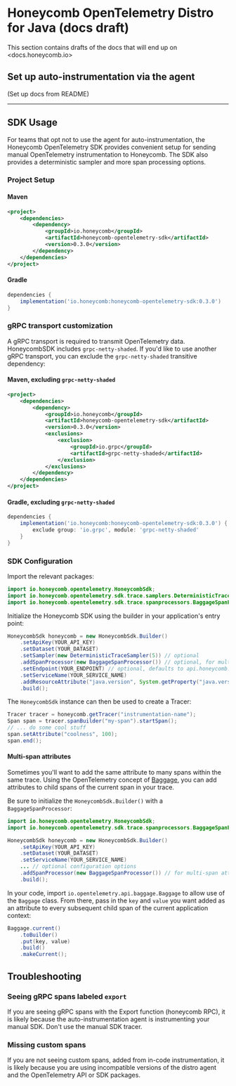 # Honeycomb OpenTelemetry Distro for Java (docs draft)

This section contains drafts of the docs that will end up on <docs.honeycomb.io>

## Set up auto-instrumentation via the agent

(Set up docs from README)

---

## SDK Usage

For teams that opt not to use the agent for auto-instrumentation,
the Honeycomb OpenTelemetry SDK provides convenient setup
for sending manual OpenTelemetry instrumentation to Honeycomb.
The SDK also provides a deterministic sampler and more span processing options.

### Project Setup

#### Maven

```xml
<project>
    <dependencies>
        <dependency>
            <groupId>io.honeycomb</groupId>
            <artifactId>honeycomb-opentelemetry-sdk</artifactId>
            <version>0.3.0</version>
        </dependency>
    </dependencies>
</project>
```

#### Gradle

```groovy
dependencies {
    implementation('io.honeycomb:honeycomb-opentelemetry-sdk:0.3.0')
}
```

### gRPC transport customization

A gRPC transport is required to transmit OpenTelemetry data.
HoneycombSDK includes `grpc-netty-shaded`.
If you'd like to use another gRPC transport,
you can exclude the `grpc-netty-shaded` transitive dependency:

#### Maven, excluding `grpc-netty-shaded`

```xml
<project>
    <dependencies>
        <dependency>
            <groupId>io.honeycomb</groupId>
            <artifactId>honeycomb-opentelemetry-sdk</artifactId>
            <version>0.3.0</version>
            <exclusions>
                <exclusion>
                    <groupId>io.grpc</groupId>
                    <artifactId>grpc-netty-shaded</artifactId>
                </exclusion>
            </exclusions>
        </dependency>
    </dependencies>
</project>
```

#### Gradle, excluding `grpc-netty-shaded`

```groovy
dependencies {
    implementation('io.honeycomb:honeycomb-opentelemetry-sdk:0.3.0') {
        exclude group: 'io.grpc', module: 'grpc-netty-shaded'
    }
}
```

### SDK Configuration

Import the relevant packages:

```java
import io.honeycomb.opentelemetry.HoneycombSdk;
import io.honeycomb.opentelemetry.sdk.trace.samplers.DeterministicTraceSampler; // optional, for sampling
import io.honeycomb.opentelemetry.sdk.trace.spanprocessors.BaggageSpanProcessor; // optional, for multi-span attributes
```

Initialize the Honeycomb SDK using the builder
in your application's entry point:

```java
HoneycombSdk honeycomb = new HoneycombSdk.Builder()
    .setApiKey(YOUR_API_KEY)
    .setDataset(YOUR_DATASET)
    .setSampler(new DeterministicTraceSampler(5)) // optional
    .addSpanProcessor(new BaggageSpanProcessor()) // optional, for multi-span attributes
    .setEndpoint(YOUR_ENDPOINT) // optional, defaults to api.honeycomb.io
    .setServiceName(YOUR_SERVICE_NAME)
    .addResourceAttribute("java.version", System.getProperty("java.version")) // optional
    .build();
```

The `HoneycombSdk` instance can then be used to create a Tracer:

```java
Tracer tracer = honeycomb.getTracer("instrumentation-name");
Span span = tracer.spanBuilder("my-span").startSpan();
// ... do some cool stuff
span.setAttribute("coolness", 100);
span.end();
```

#### Multi-span attributes

Sometimes you'll want to add the same attribute to many spans
within the same trace.
Using the OpenTelemetry concept of
[Baggage](https://github.com/open-telemetry/opentelemetry-specification/blob/main/specification/overview.md#baggage-signal),
you can add attributes to child spans of the current span in your trace.

Be sure to initialize the `HoneycombSdk.Builder()`
with a `BaggageSpanProcessor`:

```java
import io.honeycomb.opentelemetry.HoneycombSdk;
import io.honeycomb.opentelemetry.sdk.trace.spanprocessors.BaggageSpanProcessor;

HoneycombSdk honeycomb = new HoneycombSdk.Builder()
    .setApiKey(YOUR_API_KEY)
    .setDataset(YOUR_DATASET)
    .setServiceName(YOUR_SERVICE_NAME)
    ... // optional configuration options
    .addSpanProcessor(new BaggageSpanProcessor()) // for multi-span attributes
    .build();
```

In your code, import `io.opentelemetry.api.baggage.Baggage`
to allow use of the `Baggage` class.
From there, pass in the `key` and `value` you want added as an attribute
to every subsequent child span of the current application context:

```java
Baggage.current()
    .toBuilder()
    .put(key, value)
    .build()
    .makeCurrent();
```

## Troubleshooting

### Seeing gRPC spans labeled `export`

If you are seeing gRPC spans with the Export function (honeycomb RPC),
it is likely because the auto-instrumentation agent is instrumenting
your manual SDK.
Don't use the manual SDK tracer.

### Missing custom spans

If you are not seeing custom spans, added from in-code instrumentation,
it is likely because you are using incompatible versions of the distro agent
and the OpenTelemetry API or SDK packages.
